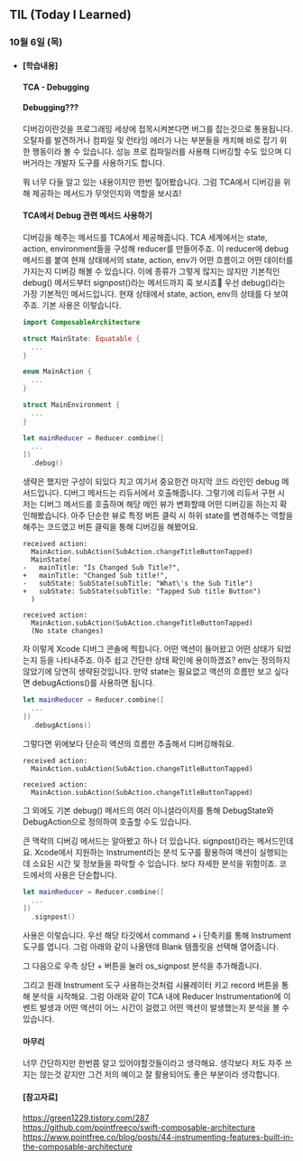 ## TIL (Today I Learned)

### 10월 6일 (목)    

- #### [학습내용] 
    #### TCA - Debugging

    #### Debugging???      

    디버깅이란것을 프로그래밍 세상에 접목시켜본다면 버그를 잡는것으로 통용됩니다.
    오탈자를 발견하거나 컴파일 및 런타임 에러가 나는 부분들을 캐치해 바로 잡기 위한 행동이라 볼 수 있습니다.
    성능 프로 컴파일러를 사용해 디버깅할 수도 있으며 디버거라는 개발자 도구를 사용하기도 합니다.

    뭐 너무 다들 알고 있는 내용이지만 한번 짚어봤습니다.
    그럼 TCA에서 디버깅을 위해 제공하는 메서드가 무엇인지와 역할을 보시죠!

    #### TCA에서 Debug 관련 메서드 사용하기

    디버깅을 해주는 메서드를 TCA에서 제공해줍니다.
    TCA 세계에서는 state, action, environment들을 구성해 reducer를 만들어주죠.
    이 reducer에 debug 메서드를 붙여 현재 상태에서의 state, action, env가 어떤 흐름이고 어떤 데이터를 가지는지 디버깅 해볼 수 있습니다.
    이에 종류가 그렇게 많지는 않지만 기본적인 debug() 메서드부터 signpost()라는 메서드까지 훅 보시죠🙌
    우선 debug()라는 가장 기본적인 메서드입니다.
    현재 상태에서 state, action, env의 상태를 다 보여주죠.
    기본 사용은 이렇습니다.
    ```swift
    import ComposableArchitecture

    struct MainState: Equatable {
      ...
    }

    enum MainAction {
      ...
    }

    struct MainEnvironment { 
      ...
    }

    let mainReducer = Reducer.combine([
      ...
    ])
      .debug()
    ```
    생략은 했지만 구성이 되있다 치고 여기서 중요한건 마지막 코드 라인인 debug 메서드입니다.
    디버그 메서드는 리듀서에서 호출해줍니다.
    그렇기에 리듀서 구현 시 저는 디버그 메서드를 호출하며 해당 메인 뷰가 변화할때 어떤 디버깅을 하는지 확인해봤습니다.
    아주 단순한 뷰로 특정 버튼 클릭 시 하위 state를 변경해주는 역할을 해주는 코드였고 버튼 클릭을 통해 디버깅을 해봤어요.
    ```
    received action:
      MainAction.subAction(SubAction.changeTitleButtonTapped)
      MainState(
    -   mainTitle: "Is Changed Sub Title?",
    +   mainTitle: "Changed Sub title!",
    -   subState: SubState(subTitle: "What\'s the Sub Title")
    +   subState: SubState(subTitle: "Tapped Sub title Button")
      )

    received action:
      MainAction.subAction(SubAction.changeTitleButtonTapped)
      (No state changes)
    ```
    자 이렇게 Xcode 디버그 콘솔에 찍힙니다.
    어떤 액션이 들어왔고 어떤 상태가 되었는지 등을 나타내주죠.
    아주 쉽고 간단한 상태 확인에 용이하겠죠?
    env는 정의하지 않았기에 당연히 생략된것입니다.
    만약 state는 필요없고 액션의 흐름만 보고 싶다면 debugActions()를 사용하면 됩니다.
    ```swift
    let mainReducer = Reducer.combine([
      ...
    ])
      .debugActions()
    ```
    그렇다면 위에보다 단순히 액션의 흐름만 추출해서 디버깅해줘요.
    ```
    received action:
      MainAction.subAction(SubAction.changeTitleButtonTapped)

    received action:
      MainAction.subAction(SubAction.changeTitleButtonTapped)
    ```
    그 외에도 기본 debug() 메서드의 여러 이니셜라이저를 통해 DebugState와 DebugAction으로 정의하여 호출할 수도 있습니다.

    큰 맥락의 디버깅 메서드는 알아봤고 하나 더 있습니다.
    signpost()라는 메서드인데요.
    Xcode에서 지원하는 Instrument라는 분석 도구를 활용하여 액션이 실행되는데 소요된 시간 및 정보들을 파악할 수 있습니다.
    보다 자세한 분석을 위함이죠.
    코드에서의 사용은 단순합니다.
    ```swift
    let mainReducer = Reducer.combine([
      ...
    ])
      .signpost()
    ```
    사용은 이렇습니다.
    우선 해당 타깃에서 command + i  단축키를 통해 Instrument 도구를 엽니다.
    그럼 아래와 같이 나올텐데 Blank 템플릿을 선택해 열어줍니다.

    그 다음으로 우측 상단 + 버튼을 눌러 os_signpost 분석을 추가해줍니다.

    그리고 원래 Instrument 도구 사용하는것처럼 시뮬레이터 키고 record 버튼을 통해 분석을 시작해요.
    그럼 아래와 같이 TCA 내에 Reducer Instrumentation에 이벤트 발생과 어떤 액션이 어느 시간이 걸렸고 어떤 액션이 발생했는지 분석을 볼 수 있습니다.


    #### 마무리

    너무 간단하지만 한번쯤 알고 있어야할것들이라고 생각해요.
    생각보다 저도 자주 쓰지는 않는것 같지만 그건 저의 예이고 잘 활용되어도 좋은 부분이라 생각합니다.

    #### [참고자료]
    https://green1229.tistory.com/287   
    https://github.com/pointfreeco/swift-composable-architecture   
    https://www.pointfree.co/blog/posts/44-instrumenting-features-built-in-the-composable-architecture
